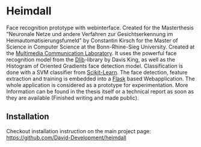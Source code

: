 # Heimdall 
Face recognition prototype with webinterface. Created for the Masterthesis "Neuronale Netze und andere Verfahren zur 
Gesichtserkennung im Heimautomatisierungsfumeld" by Constantin Kirsch for the Master of Science in Computer Science at 
the Bonn-Rhine-Sieg University. Created at the [Multimedia Communication Laboratory](http://mc-lab.inf.h-brs.de/). 
It uses the powerful face recognition model from the [Dlib](https://github.com/davisking/dlib)-library by Davis King, 
as well as the Histogram of Oriented Gradients face detection model. Classification is done with a SVM classifier from 
[Scikit-Learn](http://scikit-learn.org/). The face detection, feature extraction and training is embedded into a 
[Flask](http://flask.pocoo.org/) based Webapplication. The whole application is considered as a prototype for 
experimentation. More Information can be found in the thesis itself or a technical report as soon as they are available
(Finished writing and made public).

  
 
## Installation

Checkout installation instruction on the main project page: https://github.com/David-Development/heimdall
